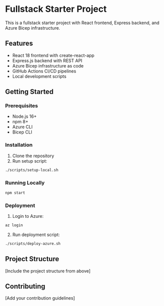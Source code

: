 # Fullstack Starter Project

This is a fullstack starter project with React frontend, Express backend, and Azure Bicep infrastructure.

## Features

- React 18 frontend with create-react-app
- Express.js backend with REST API
- Azure Bicep infrastructure as code
- GitHub Actions CI/CD pipelines
- Local development scripts

## Getting Started

### Prerequisites

- Node.js 16+
- npm 8+
- Azure CLI
- Bicep CLI

### Installation

1. Clone the repository
2. Run setup script:

```bash
./scripts/setup-local.sh
```

### Running Locally

```bash
npm start
```

### Deployment

1. Login to Azure:

```bash
az login
```

2. Run deployment script:

```bash
./scripts/deploy-azure.sh
```

## Project Structure

[Include the project structure from above]

## Contributing

[Add your contribution guidelines]
